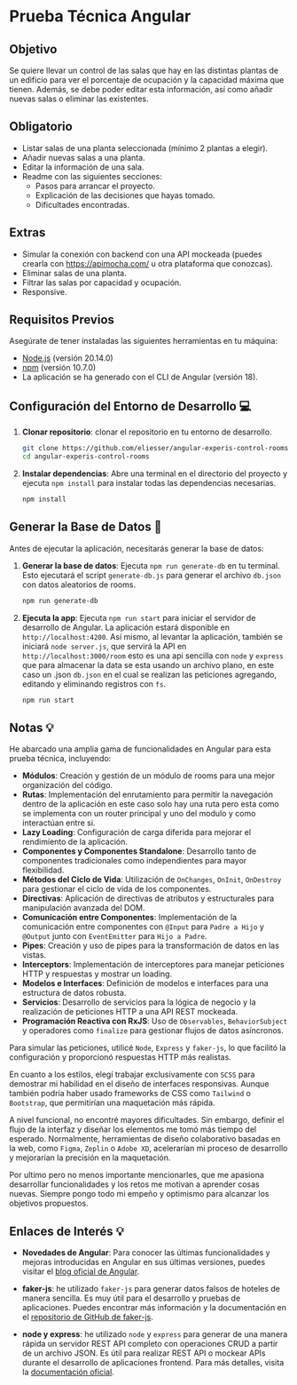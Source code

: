 # Prueba Técnica Angular

## Objetivo

Se quiere llevar un control de las salas que hay en las distintas plantas de un edificio para ver el porcentaje de ocupación y la capacidad máxima que tienen. Además, se debe poder editar esta información, así como añadir nuevas salas o eliminar las existentes.

## Obligatorio

- Listar salas de una planta seleccionada (mínimo 2 plantas a elegir).
- Añadir nuevas salas a una planta.
- Editar la información de una sala.
- Readme con las siguientes secciones:
  - Pasos para arrancar el proyecto.
  - Explicación de las decisiones que hayas tomado.
  - Dificultades encontradas.

## Extras

- Simular la conexión con backend con una API mockeada (puedes crearla con https://apimocha.com/ u otra plataforma que conozcas).
- Eliminar salas de una planta.
- Filtrar las salas por capacidad y ocupación.
- Responsive.

## Requisitos Previos

Asegúrate de tener instaladas las siguientes herramientas en tu máquina:

- [Node.js](https://nodejs.org/) (versión 20.14.0)
- [npm](https://www.npmjs.com/) (versión 10.7.0)
- La aplicación se ha generado con el CLI de Angular (versión 18).

## Configuración del Entorno de Desarrollo 💻

1. **Clonar repositorio**: clonar el repositorio en tu entorno de desarrollo.

   ```bash
   git clone https://github.com/eliesser/angular-experis-control-rooms.git
   cd angular-experis-control-rooms
   ```

2. **Instalar dependencias**: Abre una terminal en el directorio del proyecto y ejecuta `npm install` para instalar todas las dependencias necesarias.
   ```bash
   npm install
   ```

## Generar la Base de Datos 🏃

Antes de ejecutar la aplicación, necesitarás generar la base de datos:

1. **Generar la base de datos**: Ejecuta `npm run generate-db` en tu terminal. Esto ejecutará el script `generate-db.js` para generar el archivo `db.json` con datos aleatorios de rooms.

   ```bash
   npm run generate-db
   ```

2. **Ejecuta la app**: Ejecuta `npm run start` para iniciar el servidor de desarrollo de Angular. La aplicación estará disponible en `http://localhost:4200`. Así mismo, al levantar la aplicación, también se iniciará `node server.js`, que servirá la API en `http://localhost:3000/room` esto es una api sencilla con `node` y `express` que para almacenar la data se esta usando un archivo plano, en este caso un .json `db.json` en el cual se realizan las peticiones agregando, editando y eliminando registros con `fs`.

   ```bash
   npm run start
   ```

## Notas 💡

He abarcado una amplia gama de funcionalidades en Angular para esta prueba técnica, incluyendo:

- **Módulos**: Creación y gestión de un módulo de rooms para una mejor organización del código.
- **Rutas**: Implementación del enrutamiento para permitir la navegación dentro de la aplicación en este caso solo hay una ruta pero esta como se implementa con un router principal y uno del modulo y como interactúan entre si.
- **Lazy Loading**: Configuración de carga diferida para mejorar el rendimiento de la aplicación.
- **Componentes y Componentes Standalone**: Desarrollo tanto de componentes tradicionales como independientes para mayor flexibilidad.
- **Métodos del Ciclo de Vida**: Utilización de `OnChanges`, `OnInit`, `OnDestroy` para gestionar el ciclo de vida de los componentes.
- **Directivas**: Aplicación de directivas de atributos y estructurales para manipulación avanzada del DOM.
- **Comunicación entre Componentes**: Implementación de la comunicación entre componentes con `@Input` para `Padre a Hijo` y `@Output` junto con `EventEmitter` para `Hijo a Padre`.
- **Pipes**: Creación y uso de pipes para la transformación de datos en las vistas.
- **Interceptors**: Implementación de interceptores para manejar peticiones HTTP y respuestas y mostrar un loading.
- **Modelos e Interfaces**: Definición de modelos e interfaces para una estructura de datos robusta.
- **Servicios**: Desarrollo de servicios para la lógica de negocio y la realización de peticiones HTTP a una API REST mockeada.
- **Programación Reactiva con RxJS**: Uso de `Observables`, `BehaviorSubject` y operadores como `finalize` para gestionar flujos de datos asíncronos.

Para simular las peticiones, utilicé `Node`, `Express` y `faker-js`, lo que facilitó la configuración y proporcionó respuestas HTTP más realistas.

En cuanto a los estilos, elegí trabajar exclusivamente con `SCSS` para demostrar mi habilidad en el diseño de interfaces responsivas. Aunque también podría haber usado frameworks de CSS como `Tailwind` o `Bootstrap`, que permitirían una maquetación más rápida.

A nivel funcional, no encontré mayores dificultades. Sin embargo, definir el flujo de la interfaz y diseñar los elementos me tomó más tiempo del esperado. Normalmente, herramientas de diseño colaborativo basadas en la web, como `Figma`, `Zeplin` o `Adobe XD`, acelerarían mi proceso de desarrollo y mejorarían la precisión en la maquetación.

Por ultimo pero no menos importante mencionarles, que me apasiona desarrollar funcionalidades y los retos me motivan a aprender cosas nuevas. Siempre pongo todo mi empeño y optimismo para alcanzar los objetivos propuestos.

## Enlaces de Interés 💡

- **Novedades de Angular**: Para conocer las últimas funcionalidades y mejoras introducidas en Angular en sus últimas versiones, puedes visitar el [blog oficial de Angular](https://blog.angular.io/).

- **faker-js**: he utilizado `faker-js` para generar datos falsos de hoteles de manera sencilla. Es muy útil para el desarrollo y pruebas de aplicaciones. Puedes encontrar más información y la documentación en el [repositorio de GitHub de faker-js](https://github.com/faker-js/faker).

- **node y express**: he utilizado `node` y `express` para generar de una manera rápida un servidor REST API completo con operaciones CRUD a partir de un archivo JSON. Es útil para realizar REST API o mockear APIs durante el desarrollo de aplicaciones frontend. Para más detalles, visita la [documentación oficial](https://developer.mozilla.org/es/docs/Learn/Server-side/Express_Nodejs/Introduction).
